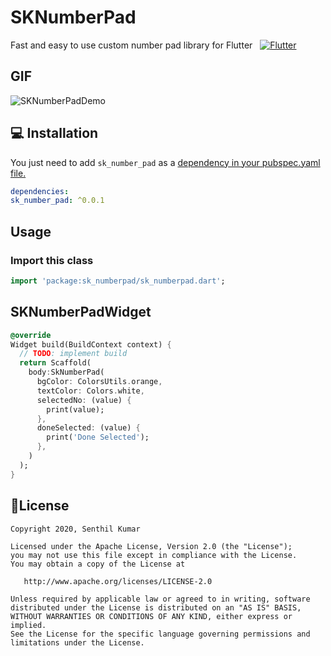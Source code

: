 # SKNumberPad

Fast and easy to use custom number pad library for Flutter
  
 [![Flutter](https://img.shields.io/badge/Platform-Flutter-blue.svg)](https://flutter.dev/)

## GIF
![SKNumberPadDemo](https://user-images.githubusercontent.com/10756609/75851195-0afb8e80-5e0f-11ea-84a0-08d12b8ac018.gif)

## 💻 Installation

You just need to add `sk_number_pad` as a [dependency in your pubspec.yaml file.](https://flutter.dev/docs/development/packages-and-plugins/using-packages)

```yaml
dependencies:
sk_number_pad: ^0.0.1
```

## Usage

### Import this class

```dart
import 'package:sk_numberpad/sk_numberpad.dart';
```

## SKNumberPadWidget

```dart
@override
Widget build(BuildContext context) {
  // TODO: implement build
  return Scaffold(
    body:SkNumberPad(
      bgColor: ColorsUtils.orange,
      textColor: Colors.white,
      selectedNo: (value) {
        print(value);
      },
      doneSelected: (value) {
        print('Done Selected');
      },
    )
  );
}
```


## 📃License

    Copyright 2020, Senthil Kumar

    Licensed under the Apache License, Version 2.0 (the "License");
    you may not use this file except in compliance with the License.
    You may obtain a copy of the License at

       http://www.apache.org/licenses/LICENSE-2.0

    Unless required by applicable law or agreed to in writing, software
    distributed under the License is distributed on an "AS IS" BASIS,
    WITHOUT WARRANTIES OR CONDITIONS OF ANY KIND, either express or implied.
    See the License for the specific language governing permissions and
    limitations under the License.

